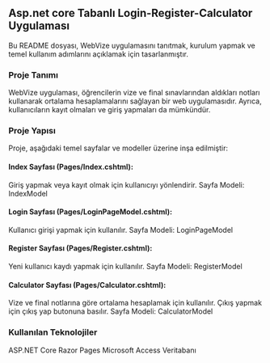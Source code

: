 ## Asp.net core Tabanlı Login-Register-Calculator Uygulaması
Bu README dosyası, WebVize uygulamasını tanıtmak, kurulum yapmak ve temel kullanım adımlarını açıklamak için tasarlanmıştır.

### Proje Tanımı
WebVize uygulaması, öğrencilerin vize ve final sınavlarından aldıkları notları kullanarak ortalama hesaplamalarını sağlayan bir web uygulamasıdır. Ayrıca, kullanıcıların kayıt olmaları ve giriş yapmaları da mümkündür.

### Proje Yapısı
Proje, aşağıdaki temel sayfalar ve modeller üzerine inşa edilmiştir:

#### Index Sayfası (Pages/Index.cshtml):
Giriş yapmak veya kayıt olmak için kullanıcıyı yönlendirir.
Sayfa Modeli: IndexModel

#### Login Sayfası (Pages/LoginPageModel.cshtml):
Kullanıcı girişi yapmak için kullanılır.
Sayfa Modeli: LoginPageModel
#### Register Sayfası (Pages/Register.cshtml):

Yeni kullanıcı kaydı yapmak için kullanılır.
Sayfa Modeli: RegisterModel

#### Calculator Sayfası (Pages/Calculator.cshtml):
Vize ve final notlarına göre ortalama hesaplamak için kullanılır.
Çıkış yapmak için çıkış yap butonuna basılır.
Sayfa Modeli: CalculatorModel

### Kullanılan Teknolojiler
ASP.NET Core Razor Pages
Microsoft Access Veritabanı
